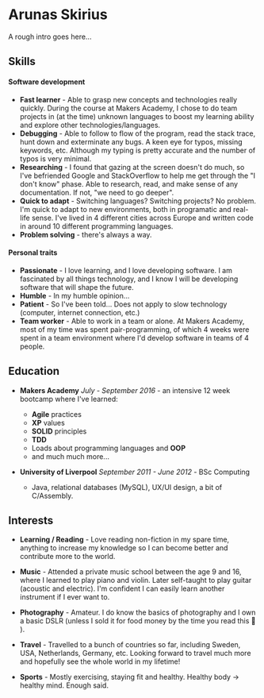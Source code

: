# Arunas Skirius

A rough intro goes here...

## Skills

#### Software development
- **Fast learner** - Able to grasp new concepts and technologies really quickly. During the course at Makers Academy, I chose to do team projects in (at the time) unknown languages to boost my learning ability and explore other technologies/languages.
- **Debugging** - Able to follow to flow of the program, read the stack trace, hunt down and exterminate any bugs. A keen eye for typos, missing keywords, etc. Although my typing is pretty accurate and the number of typos is very minimal.
- **Researching** - I found that gazing at the screen doesn't do much, so I've befriended Google and StackOverflow to help me get through the "I don't know" phase. Able to research, read, and make sense of any documentation. If not, "we need to go deeper".
- **Quick to adapt** - Switching languages? Switching projects? No problem. I'm quick to adapt to new environments, both in programatic and real-life sense. I've lived in 4 different cities across Europe and written code in around 10 different programming languages.
- **Problem solving** - there's always a way.

#### Personal traits
- **Passionate** - I love learning, and I love developing software. I am fascinated by all things technology, and I know I will be developing software that will shape the future.
- **Humble** - In my humble opinion...
- **Patient** - So I've been told... Does not apply to slow technology (computer, internet connection, etc.)
- **Team worker** - Able to work in a team or alone. At Makers Academy, most of my time was spent pair-programming, of which 4 weeks were spent in a team environment where I'd develop software in teams of 4 people.

## Education
- **Makers Academy** _July - September 2016_ - an intensive 12 week bootcamp where I've learned:
  - **Agile** practices
  - **XP** values
  - **SOLID** principles
  - **TDD**
  - Loads about programming languages and **OOP**
  - and much much more...


- **University of Liverpool** _September 2011 - June 2012_ - BSc Computing
  - Java, relational databases (MySQL), UX/UI design, a bit of C/Assembly.


<!--
## Work
- **Bradwell's Ice Cream** _October 2013 - July 2016_ - Sales Assistant
  - A customer facing role
  - Team Work
  -  -->


## Interests

- **Learning / Reading** - Love reading non-fiction in my spare time, anything to increase my knowledge so I can become better and contribute more to the world.

- **Music** - Attended a private music school between the age 9 and 16, where I learned to play piano and violin. Later self-taught to play guitar (acoustic and electric). I'm confident I can easily learn another instrument if I ever want to.

- **Photography** - Amateur. I do know the basics of photography and I own a basic DSLR (unless I sold it for food money by the time you read this 🙈 ).

- **Travel** - Travelled to a bunch of countries so far, including Sweden, USA, Netherlands, Germany, etc. Looking forward to travel much more and hopefully see the whole world in my lifetime!

- **Sports** - Mostly exercising, staying fit and healthy. Healthy body -> healthy mind. Enough said.
